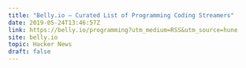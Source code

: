 ```yaml
---
title: "Belly.io – Curated List of Programming Coding Streamers"
date: 2019-05-24T13:46:57Z
link: https://belly.io/programming?utm_medium=RSS&utm_source=hune
site: belly.io
topic: Hacker News
draft: false
---
```

